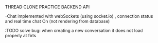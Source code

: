 THREAD CLONE PRACTICE BACKEND API

-Chat implemented with webSockets (using socket.io) , connection status and real time chat On (not rendering from database)

:TODO solve bug: when creating a new conversation it does not load properly at firts
